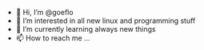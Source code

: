 - 👋 Hi, I’m @goeflo
- 👀 I’m interested in all new linux and programming stuff
- 🌱 I’m currently learning always new things
- 📫 How to reach me ...

<!---
goeflo/goeflo is a ✨ special ✨ repository because its `README.md` (this file) appears on your GitHub profile.
You can click the Preview link to take a look at your changes.
--->
